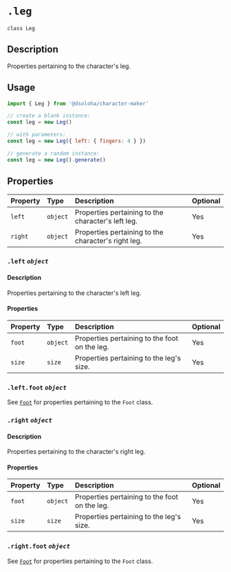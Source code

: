 # `.leg`

`class Leg`

## Description

Properties pertaining to the character's leg.

## Usage

```js
import { Leg } from '@dsoloha/character-maker'

// create a blank instance:
const leg = new Leg()

// with parameters:
const leg = new Leg({ left: { fingers: 4 } })

// generate a random instance:
const leg = new Leg().generate()
```

## Properties

| Property | Type     | Description                                         | Optional |
|:---------|:---------|:----------------------------------------------------|:---------|
| `left`   | `object` | Properties pertaining to the character's left leg.  | Yes      |
| `right`  | `object` | Properties pertaining to the character's right leg. | Yes      |

### `.left` *`object`*

#### Description

Properties pertaining to the character's left leg.

#### Properties

| Property | Type     | Description                                   | Optional |
|:---------|:---------|:----------------------------------------------|:---------|
| `foot`   | `object` | Properties pertaining to the foot on the leg. | Yes      |
| `size`   | `size`   | Properties pertaining to the leg's size.      | Yes      |

### `.left.foot` *`object`*

See [`Foot`](./foot) for properties pertaining to the `Foot` class.

### `.right` *`object`*

#### Description

Properties pertaining to the character's right leg.

#### Properties

| Property | Type     | Description                                   | Optional |
|:---------|:---------|:----------------------------------------------|:---------|
| `foot`   | `object` | Properties pertaining to the foot on the leg. | Yes      |
| `size`   | `size`   | Properties pertaining to the leg's size.      | Yes      |

### `.right.foot` *`object`*

See [`Foot`](./foot) for properties pertaining to the `Foot` class.

